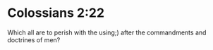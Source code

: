# Colossians 2:22

Which all are to perish with the using;) after the commandments and doctrines of men?